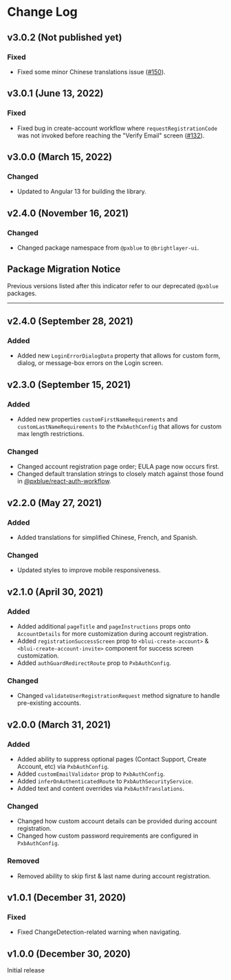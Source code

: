 # Change Log

## v3.0.2 (Not published yet)

### Fixed

-   Fixed some minor Chinese translations issue ([#150](https://github.com/brightlayer-ui/angular-workflows/pull/150)).

## v3.0.1 (June 13, 2022)

### Fixed

-   Fixed bug in create-account workflow where `requestRegistrationCode` was not invoked before reaching the "Verify Email" screen ([#132](https://github.com/brightlayer-ui/angular-workflows/issues/132)).


## v3.0.0 (March 15, 2022)

### Changed

-   Updated to Angular 13 for building the library.

## v2.4.0 (November 16, 2021)

### Changed

-   Changed package namespace from `@pxblue` to `@brightlayer-ui`.

## Package Migration Notice

Previous versions listed after this indicator refer to our deprecated `@pxblue` packages.

---

## v2.4.0 (September 28, 2021)

### Added 

- Added new `LoginErrorDialogData` property that allows for custom form, dialog, or message-box errors on the Login screen.

## v2.3.0 (September 15, 2021)

### Added

-   Added new properties `customFirstNameRequirements` and `customLastNameRequirements` to the `PxbAuthConfig` that allows for custom max length restrictions.

### Changed

-   Changed account registration page order; EULA page now occurs first.
-   Changed default translation strings to closely match against those found in [@pxblue/react-auth-workflow](npmjs.com/package/@pxblue/react-auth-workflow).

## v2.2.0 (May 27, 2021)

### Added

-   Added translations for simplified Chinese, French, and Spanish.

### Changed

-   Updated styles to improve mobile responsiveness.


## v2.1.0 (April 30, 2021)

### Added

-   Added additional `pageTitle` and `pageInstructions` props onto `AccountDetails` for more customization during account registration.
-   Added `registrationSuccessScreen` prop to `<blui-create-account>` & `<blui-create-account-invite>` component for success screen customization.
-   Added `authGuardRedirectRoute` prop to `PxbAuthConfig`.

### Changed

-   Changed `validateUserRegistrationRequest` method signature to handle pre-existing accounts.

## v2.0.0 (March 31, 2021)

### Added

-   Added ability to suppress optional pages (Contact Support, Create Account, etc) via `PxbAuthConfig`.
-   Added `customEmailValidator` prop to `PxbAuthConfig`.
-   Added `inferOnAuthenticatedRoute` to `PxbAuthSecurityService`.
-   Added text and content overrides via `PxbAuthTranslations`.

### Changed

-   Changed how custom account details can be provided during account registration.
-   Changed how custom password requirements are configured in `PxbAuthConfig`.

### Removed

-   Removed ability to skip first & last name during account registration.

## v1.0.1 (December 31, 2020)

### Fixed

-   Fixed ChangeDetection-related warning when navigating.

## v1.0.0 (December 30, 2020)

Initial release
